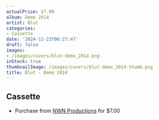 ```yaml
---
actualPrice: $7.00
album: Demo 2014
artist: Blut
categories:
- Cassette
date: '2024-11-23T06:27:47'
draft: false
images:
- /images/covers/blut-demo_2014.png
inStock: true
thumbnailImage: /images/covers/blut-demo_2014-thumb.png
title: Blut - Demo 2014
---
```


## Cassette
* Purchase from [NWN Productions](http://shop.nwnprod.com/index.php?route=product/product&path=73&product_id=10191&sort=pd.name&order=ASC) for $7.00
